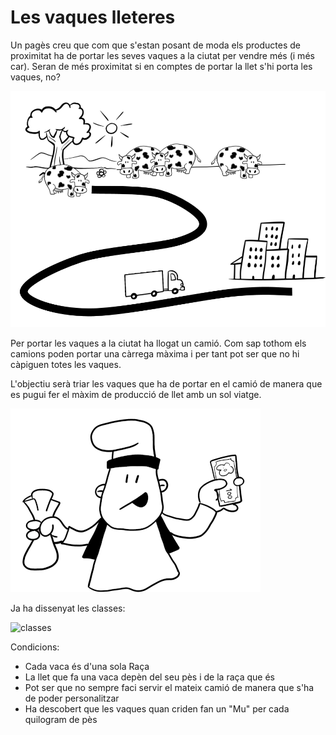 # Les vaques lleteres

Un pagès creu que com que s'estan posant de moda els productes de proximitat ha de portar les seves vaques a la ciutat per vendre més (i més car). Seran de més proximitat si en comptes de portar la llet s'hi porta les vaques, no?

![vaques](img/vaques.png)

Per portar les vaques a la ciutat ha llogat un camió. Com sap tothom els camions poden portar una càrrega màxima i per tant pot ser que no hi càpiguen totes les vaques.

L'objectiu serà triar les vaques que ha de portar en el camió de manera que es pugui fer el màxim de producció de llet amb un sol viatge.

![pagès amb diners](img/pagesmoney.png)

Ja ha dissenyat les classes:

![classes](img/classes.png)

Condicions:

- Cada vaca és d'una sola Raça
- La llet que fa una vaca depèn del seu pès i de la raça que és
- Pot ser que no sempre faci servir el mateix camió de manera que s'ha de poder personalitzar
- Ha descobert que les vaques quan criden fan un "Mu" per cada quilogram de pès
